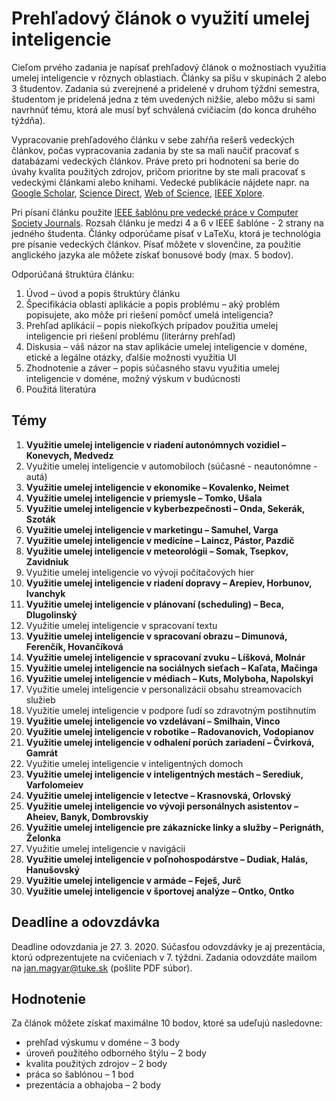 # Prehľadový článok o využití umelej inteligencie

Cieľom prvého zadania je napísať prehľadový článok o možnostiach využitia umelej inteligencie v rôznych oblastiach. Články sa píšu v skupinách 2 alebo 3 študentov. Zadania sú zverejnené a pridelené v druhom týždni semestra, študentom je pridelená jedna z tém uvedených nižšie, alebo môžu si sami navrhnúť tému, ktorá ale musí byť schválená cvičiacím (do konca druhého týždňa).

Vypracovanie prehľadového článku v sebe zahŕňa rešerš vedeckých článkov, počas vypracovania zadania by ste sa mali naučiť pracovať s databázami vedeckých článkov. Práve preto pri hodnotení sa berie do úvahy kvalita použitých zdrojov, pričom prioritne by ste mali pracovať s vedeckými článkami alebo knihami. Vedecké publikácie nájdete napr. na [Google Scholar](https://scholar.google.com), [Science Direct](https://www.sciencedirect.com), [Web of Science](https://webofknowledge.com), [IEEE Xplore](https://ieeexplore.ieee.org/Xplore/home.jsp).

Pri písaní článku použite [IEEE šablónu pre vedecké práce v Computer Society Journals](https://journals.ieeeauthorcenter.ieee.org/create-your-ieee-journal-article/authoring-tools-and-templates/ieee-article-templates/templates-for-computer-society-publications/). Rozsah článku je medzi 4 a 6 v IEEE šablóne - 2 strany na jedného študenta. Články odporúčame písať v LaTeXu, ktorá je technológia pre písanie vedeckých článkov. Písať môžete v slovenčine, za použitie anglického jazyka ale môžete získať bonusové body (max. 5 bodov).

Odporúčaná štruktúra článku:

1. Úvod – úvod a popis štruktúry článku
2. Špecifikácia oblasti aplikácie a popis problému – aký problém popisujete, ako môže pri riešení pomôcť umelá inteligencia?
3. Prehľad aplikácií – popis niekoľkých prípadov použitia umelej inteligencie pri riešení problému (literárny prehľad)
4. Diskusia – váš názor na stav aplikácie umelej inteligencie v doméne, etické a legálne otázky, ďalšie možnosti využitia UI
5. Zhodnotenie a záver – popis súčasného stavu využitia umelej inteligencie v doméne, možný výskum v budúcnosti
6. Použitá literatúra

## Témy

1. **Využitie umelej inteligencie v riadení autonómnych vozidiel – Konevych, Medvedz**
2. Využitie umelej inteligencie v automobiloch (súčasné - neautonómne - autá)
3. **Využitie umelej inteligencie v ekonomike – Kovalenko, Neimet**
4. **Využitie umelej inteligencie v priemysle – Tomko, Ušala**
5. **Využitie umelej inteligencie v kyberbezpečnosti – Onda, Sekerák, Szoták**
6. **Využitie umelej inteligencie v marketingu – Samuhel, Varga**
7. **Využitie umelej inteligencie v medicíne – Laincz, Pástor, Pazdič**
8. **Využitie umelej inteligencie v meteorológii – Somak, Tsepkov, Zavidniuk**
9. Využitie umelej inteligencie vo vývoji počítačových hier
10. **Využitie umelej inteligencie v riadení dopravy – Arepiev, Horbunov, Ivanchyk**
11. **Využitie umelej inteligencie v plánovaní (scheduling) – Beca, Dlugolinský**
12. Využitie umelej inteligencie v spracovaní textu
13. **Využitie umelej inteligencie v spracovaní obrazu – Dimunová, Ferenčík, Hovančíková**
14. **Využitie umelej inteligencie v spracovaní zvuku – Líšková, Molnár**
15. **Využitie umelej inteligencie na sociálnych sieťach – Kaľata, Mačinga**
16. **Využitie umelej inteligencie v médiach – Kuts, Molyboha, Napolskyi**
17. Využitie umelej inteligencie v personalizácii obsahu streamovacích služieb
18. Využitie umelej inteligencie v podpore ľudí so zdravotným postihnutím
19. **Využitie umelej inteligencie vo vzdelávaní – Smilhain, Vinco**
20. **Využitie umelej inteligencie v robotike – Radovanovich, Vodopianov**
21. **Využitie umelej inteligencie v odhalení porúch zariadení – Čvirková, Gamrát**
22. Využitie umelej inteligencie v inteligentných domoch
23. **Využitie umelej inteligencie v inteligentných mestách – Serediuk, Varfolomeiev**
24. **Využitie umelej inteligencie v letectve – Krasnovská, Orlovský**
25. **Využitie umelej inteligencie vo vývoji personálnych asistentov – Aheiev, Banyk, Dombrovskiy**
26. **Využitie umelej inteligencie pre zákaznícke linky a služby – Perignáth, Želonka**
27. Využitie umelej inteligencie v navigácii
28. **Využitie umelej inteligencie v poľnohospodárstve – Dudiak, Halás, Hanušovský**
29. **Využitie umelej inteligencie v armáde – Feješ, Jurč**
30. **Využitie umelej inteligencie v športovej analýze – Ontko, Ontko**

## Deadline a odovzdávka
Deadline odovzdania je 27. 3. 2020. Súčasťou odovzdávky je aj prezentácia, ktorú odprezentujete na cvičeniach v 7. týždni. Zadania odovzdáte mailom na jan.magyar@tuke.sk (pošlite PDF súbor).

## Hodnotenie
Za článok môžete získať maximálne 10 bodov, ktoré sa udeľujú nasledovne:

* prehľad výskumu v doméne – 3 body
* úroveň použitého odborného štýlu – 2 body
* kvalita použitých zdrojov – 2 body
* práca so šablónou – 1 bod
* prezentácia a obhajoba – 2 body
